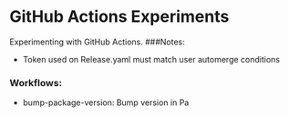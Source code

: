 # GitHub Actions Experiments

Experimenting with GitHub Actions. 
###Notes:
- Token used on Release.yaml must match user automerge conditions

### Workflows:
- bump-package-version: Bump version in Pa

